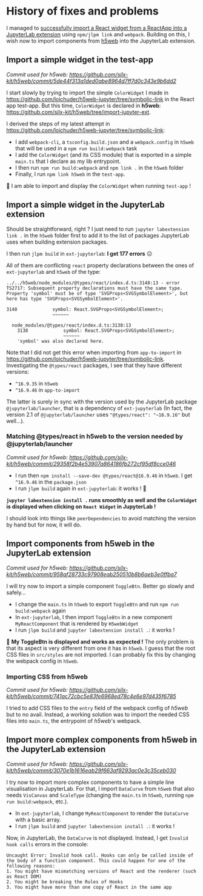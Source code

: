 # History of fixes and problems

I managed to [successfully import a React widget from a ReactApp into a JupyterLab extension](https://github.com/loichuder/h5web-jupyter/blob/symbolic-link/HISTORY.md) using `npm/jlpm link` and `webpack`. Building on this, I wish now to import components from [h5web](https://github.com/silx-kit/h5web) into the JupyterLab extension.

## Import a simple widget in the test-app

_Commit used for h5web: https://github.com/silx-kit/h5web/commit/5de44f313a1ded0abe8964d7ff7d0c343e9b6dd2_

I start slowly by trying to import the simple `ColorWidget` I made in https://github.com/loichuder/h5web-jupyter/tree/symbolic-link in the React app test-app. But this time, `ColorWidget` is declared in **h5web**: https://github.com/silx-kit/h5web/tree/import-jupyter-ext.

I derived the steps of my latest attempt in https://github.com/loichuder/h5web-jupyter/tree/symbolic-link:

- I add `webpack-cli`, a `tsconfig.build.json` and a `webpack.config` in `h5web` that will be used in a `npm run build:webpack` task
- I add the `ColorWidget` (and its CSS module) that is exported in a simple `main.ts` that I declare as my lib entrypoint.
- I then run `npm run build:webpack` and `npm link .` in the `h5web` folder
- Finally, I run `npm link h5web` in the `test-app`.

:tada: I am able to import and display the `ColorWidget` when running `test-app` !

## Import a simple widget in the JupyterLab extension

Should be straightforward, right ? I just need to run `jupyter labextension link .` in the `h5web` folder first to add it to the list of packages JupyterLab uses when building extension packages.

I then run `jlpm build` in `ext-jupyterlab`: **I get 177 errors** :neutral_face:

All of them are conflicting `react` property declarations between the ones of `ext-jupyterlab` and `h5web` of the type:

```
../../h5web/node_modules/@types/react/index.d.ts:3148:13 - error TS2717: Subsequent property declarations must have the same type.  Property 'symbol' must be of type 'SVGProps<SVGSymbolElement>', but here has type 'SVGProps<SVGSymbolElement>'.

3148             symbol: React.SVGProps<SVGSymbolElement>;
                 ~~~~~~

  node_modules/@types/react/index.d.ts:3138:13
    3138             symbol: React.SVGProps<SVGSymbolElement>;
                     ~~~~~~
    'symbol' was also declared here.
```

Note that I did not get this error when importing from `app-to-import` in https://github.com/loichuder/h5web-jupyter/tree/symbolic-link. Investigating the `@types/react` packages, I see that they have different versions:

- `^16.9.35` in `h5web`
- `^16.9.46` in `app-to-import`

The latter is surely in sync with the version used by the JupyterLab package `@jupyterlab/launcher`, that is a dependency of `ext-jupyterlab` (In fact, the version 2.1 of `@jupyterlab/launcher` uses `"@types/react": "~16.9.16"` but well...).

### Matching @types/react in h5web to the version needed by @jupyterlab/launcher

_Commit used for h5web: https://github.com/silx-kit/h5web/commit/29358f2b4e53907a864186fb272cf95df8cce046_

- I run then `npm install --save-dev @types/react@16.9.46` in `h5web`. I get `^16.9.46` in the `package.json`
- I run `jlpm build` again in `ext-jupyterlab`: it works ! :tada:

**`jupyter labextension install .` runs smoothly as well and the `ColorWidget` is displayed when clicking on `React Widget` in JupyterLab !**

I should look into things like `peerDependencies` to avoid matching the version by hand but for now, it will do.

## Import components from h5web in the JupyterLab extension

_Commit used for h5web: https://github.com/silx-kit/h5web/commit/958af28733c97908eab250510b8b6aeb3e0ffba7_

I will try now to import a simple component `ToggleBtn`. Better go slowly and safely...

- I change the `main.ts` in `h5web` to export `ToggleBtn` and run `npm run build:webpack` again
- In `ext-jupyterlab`, I then import `ToggleBtn` in a new component `MyReactComponent` that is rendered by `H5webWidget`
- I run `jlpm build` and `jupyter labextension install .`: it works !

:tada: **My ToggleBtn is displayed and works as expected !** The only problem is that its aspect is very different from one it has in `h5web`. I guess that the root CSS files in `src/styles` are not imported. I can probably fix this by changing the webpack config in `h5web`.

### Importing CSS from h5web

_Commit used for h5web: https://github.com/silx-kit/h5web/commit/741ac72cbc5e83fe6968ed78c4e6e97d435f6785_

I tried to add CSS files to the `entry` field of the webpack config of _h5web_ but to no avail. Instead, a working solution was to import the needed CSS files into `main.ts`, the entrypoint of _h5web_'s webpack.

## Import more complex components from h5web in the JupyterLab extension

_Commit used for h5web: https://github.com/silx-kit/h5web/commit/3070e1b1616eab29f663af9293ac0e3c35ceb030_

I try now to import more complex components to have a simple line visualisation in JupyterLab. For that, I import `DataCurve` from `h5web` that also needs `VisCanvas` and `ScaleType` (changing the `main.ts` in `h5web`, running `npm run build:webpack`, etc.).

- In `ext-jupyterlab`, I change `MyReactComponent` to render the `DataCurve` with a basic array.
- I run `jlpm build` and `jupyter labextension install .`: it works !

Now, in JupyterLab, the `DataCurve` is not displayed. Instead, I get `Invalid hook calls` errors in the console:

```
Uncaught Error: Invalid hook call. Hooks can only be called inside of the body of a function component. This could happen for one of the following reasons:
1. You might have mismatching versions of React and the renderer (such as React DOM)
2. You might be breaking the Rules of Hooks
3. You might have more than one copy of React in the same app
```

